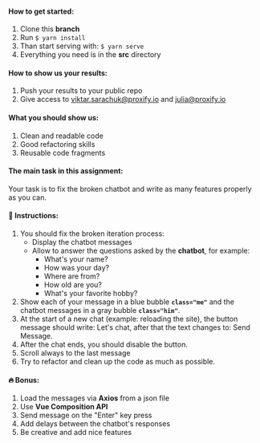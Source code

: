 
#### How to **get started**:

1. Clone this **branch**
2. Run `$ yarn install`
3. Than start serving with: `$ yarn serve`
4. Everything you need is in the **src** directory

#### How to show us your results:
1. Push your results to your public repo
2. Give access to viktar.sarachuk@proxify.io and julia@proxify.io

#### What you should show us:
1. Clean and readable code
2. Good refactoring skills
3. Reusable code fragments

#### The main task in this assignment:
Your task is to fix the broken chatbot and write as many features properly as you can.

#### 🤖 Instructions:
1. You should fix the broken iteration process:
	- Display the chatbot messages 
	- Allow to answer the questions asked by the **chatbot**, for example:
		- What's your name?
		- How was your day?
		- Where are from?
		- How old are you?
		- What's your favorite hobby?
2. Show each of your message in a blue bubble **`class="me"`** and the chatbot messages in a gray bubble **`class="him"`**.
3. At the start of a new chat (example: reloading the site), the button message should write: Let's chat, after that the text changes to: Send Message.
4. After the chat ends, you should disable the button.
5. Scroll always to the last message
6. Try to refactor and clean up the code as much as possible.

#### 🔥 Bonus:
1. Load the messages via **Axios** from a json file
2. Use **Vue Composition API**
3. Send message on the "Enter" key press
4. Add delays between the chatbot's responses
5. Be creative and add nice features

